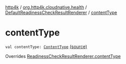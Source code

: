 [http4k](../../index.md) / [org.http4k.cloudnative.health](../index.md) / [DefaultReadinessCheckResultRenderer](index.md) / [contentType](./content-type.md)

# contentType

`val contentType: `[`ContentType`](../../org.http4k.core/-content-type/index.md) [(source)](https://github.com/http4k/http4k/blob/master/http4k-cloudnative/src/main/kotlin/org/http4k/cloudnative/health/ReadinessCheckResultRenderer.kt#L26)

Overrides [ReadinessCheckResultRenderer.contentType](../-readiness-check-result-renderer/content-type.md)

